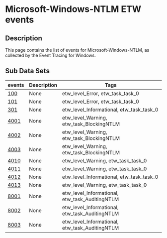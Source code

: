 # Microsoft-Windows-NTLM ETW events

## Description
This page contains the list of events for Microsoft-Windows-NTLM, as collected by the Event Tracing for Windows.

## Sub Data Sets
|events|Description|Tags|
|---|---|---|
|[100](events/event-100.md)|None|etw_level_Error, etw_task_task_0|
|[101](events/event-101.md)|None|etw_level_Error, etw_task_task_0|
|[301](events/event-301.md)|None|etw_level_Informational, etw_task_task_0|
|[4001](events/event-4001.md)|None|etw_level_Warning, etw_task_BlockingNTLM|
|[4002](events/event-4002.md)|None|etw_level_Warning, etw_task_BlockingNTLM|
|[4003](events/event-4003.md)|None|etw_level_Warning, etw_task_BlockingNTLM|
|[4010](events/event-4010.md)|None|etw_level_Warning, etw_task_task_0|
|[4011](events/event-4011.md)|None|etw_level_Warning, etw_task_task_0|
|[4012](events/event-4012.md)|None|etw_level_Informational, etw_task_task_0|
|[4013](events/event-4013.md)|None|etw_level_Warning, etw_task_task_0|
|[8001](events/event-8001.md)|None|etw_level_Informational, etw_task_AuditingNTLM|
|[8002](events/event-8002.md)|None|etw_level_Informational, etw_task_AuditingNTLM|
|[8003](events/event-8003.md)|None|etw_level_Informational, etw_task_AuditingNTLM|
